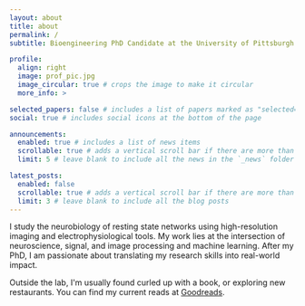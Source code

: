 ```yaml
---
layout: about
title: about
permalink: /
subtitle: Bioengineering PhD Candidate at the University of Pittsburgh

profile:
  align: right
  image: prof_pic.jpg
  image_circular: true # crops the image to make it circular
  more_info: >

selected_papers: false # includes a list of papers marked as "selected={true}"
social: true # includes social icons at the bottom of the page

announcements:
  enabled: true # includes a list of news items
  scrollable: true # adds a vertical scroll bar if there are more than 3 news items
  limit: 5 # leave blank to include all the news in the `_news` folder

latest_posts:
  enabled: false
  scrollable: true # adds a vertical scroll bar if there are more than 3 new posts items
  limit: 3 # leave blank to include all the blog posts
---
```


I study the neurobiology of resting state networks using high-resolution imaging and electrophysiological tools. My work lies at the intersection of neuroscience, signal, and image processing and machine learning. After my PhD, I am passionate about translating my research skills into real-world impact. 

Outside the lab, I'm usually found curled up with a book, or exploring new restaurants. You can find my current reads at [Goodreads](https://www.goodreads.com/user/show/30457155-keerthana).  

